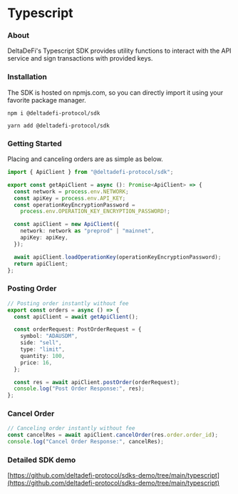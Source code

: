 # Typescript

### About

DeltaDeFi's Typescript SDK provides utility functions to interact with the API service and sign transactions with provided keys.

### Installation

The SDK is hosted on npmjs.com, so you can directly import it using your favorite package manager.

```
npm i @deltadefi-protocol/sdk
```

```
yarn add @deltadefi-protocol/sdk
```

### Getting Started

Placing and canceling orders are as simple as below.

```typescript
import { ApiClient } from "@deltadefi-protocol/sdk";

export const getApiClient = async (): Promise<ApiClient> => {
  const network = process.env.NETWORK;
  const apiKey = process.env.API_KEY;
  const operationKeyEncryptionPassword =
    process.env.OPERATION_KEY_ENCRYPTION_PASSWORD!;

  const apiClient = new ApiClient({
    network: network as "preprod" | "mainnet",
    apiKey: apiKey,
  });

  await apiClient.loadOperationKey(operationKeyEncryptionPassword);
  return apiClient;
};
```

### Posting Order

```typescript
// Posting order instantly without fee
export const orders = async () => {
  const apiClient = await getApiClient();

  const orderRequest: PostOrderRequest = {
    symbol: "ADAUSDM",
    side: "sell",
    type: "limit",
    quantity: 100,
    price: 16,
  };

  const res = await apiClient.postOrder(orderRequest);
  console.log("Post Order Response:", res);
};

```

### Cancel Order

```typescript
// Canceling order instantly without fee
const cancelRes = await apiClient.cancelOrder(res.order.order_id);
console.log("Cancel Order Response:", cancelRes);
```

### Detailed SDK demo

[https://github.com/deltadefi-protocol/sdks-demo/tree/main/typescript](https://github.com/deltadefi-protocol/sdks-demo/tree/main/typescript)

